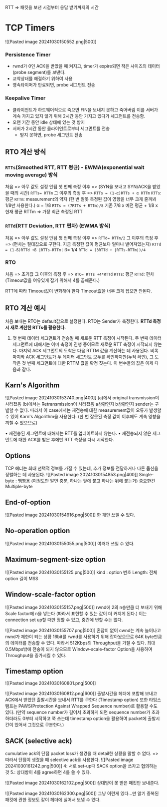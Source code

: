 RTT => 패킷을 보낸 시점부터 응답 받기까지의 시간
# TCP Timers
![[Pasted image 20241030150552.png|500]]
### Persistence Timer
- rwnd가 0인 ACK을 받았을 때 켜지고, timer가 expire되면 작은 사이즈의 데이터(probe segment)를 보낸다.
- 교착상태를 해결하기 위하여 사용
- 영속타이머가 만료되면, probe 세그먼트 전송
### Keepalive Timer
- 클라이언트가 하드웨어적으로 죽으면 FIN을 보내지 못하고 죽어버림 이를 서버가 계속 가지고 있지 않기 위해 2시간 동안 가지고 있다가 세그먼트를 전송함.
- 오랜 기간 동안 idle 상태에 있는 것 방지
- 서버가 2시간 동안 클라이언트로부터 세그먼트를 전송
	- 받지 못하면, probe 세그먼트 전송
## RTO 계산 방식
### `RTTs`(Smoothed RTT, RTT 평균) - EWMA(exponential wait moving average) 방식
처음 => 아무 값도 설정 안됨
첫 번째 측정 이후 => (SYN을 보내고 SYN/ACK을 받았을 때의 시간)
	`RTTs= RTTm`
그 이후의 측정 후 =>
	`RTTs = (1-α)RTTs + α RTTm`
	`RTTs`: 평균
	`RTTm`: measurement의 약자 (한 번 잘못 측정된 값이 영향을 너무 크게 줄까봐 1/8만 사용한다.)
α = 1/8
	`RTTs = (7RTTs + RTTm)/8`
기존 7/8 x 예전 평균 + 1/8 x 현재 평균 
RTTm => 가장 최근 측정된 RTT
### `RTTd`(RTT Deviation, RTT 편차) (EWMA 방식)
처음 => 아무 값도 설정 안됨
첫 번째 측정 이후 => 
	`RTTd= RTTm/2`
그 이후의 측정 후 => (편차는 절대값으로 구한다. 지금 측정한 값이 평균보다 얼마나 벌어져있는지)
	`RTTd = (1-ß)RTTd +ß |RTTs-RTTm|`
ß= 1/4
	`RTTd = (3RTTd + |RTTs-RTTm|)/4`
### RTO
처음 => 초기값
그 이후의 측정 후 =>
	`RTO= RTTs +4*RTTd`
	`RTTs`: 평균
	`RTTd`: 편차 (Timeout값을 여유있게 잡기 위해서 4를 곱해준다.)

RTT에 따라 Timeout값이 변화해야 한다
Timeout값을 너무 크게 잡으면 안된다.

## RTO 계산 예시
처음 보내는 RTO는 default값으로 설정한다.
RTO는 Sender가 측정한다.
**RTTd 측정시 새로 계산한 RTTs를 활용한다.**
1. 첫 번째 데이터 세그먼트가 전송될 때 새로운 RTT 측정이 시작된다. 두 번째 데이터 세그먼트에 대해서는 이미 측정이 진행 중이므로 새로운 RTT 측정이 시작되지 않는다. 마지막 ACK 세그먼트의 도착은 다음 RTTM 값을 계산하는 데 사용된다. 비록 마지막 ACK 세그먼트가 두 데이터 세그먼트 모두를 확인하지만(누적 확인), 그 도착은 첫 번째 세그먼트에 대한 RTTM 값을 확정 짓는다. 이 변수들의 값은 이제 다음과 같다.
## Karn's Algorithm
![[Pasted image 20241030153740.png|400]]
(a)에서 original transmission이 사라졌음
(b)에서는 Retransmission이 사라졌음
a상황인지 b상황인지 sender는 구별할 수 없다.
따라서 이 case에서는 재전송에 대한 measurement값이 오류가 발생할 수 있어 Karn's Algorithm을 사용한다. (한 번 잘못된 측정 값이 이후에도 계속 영향을 끼칠 수 있으므로)

• 재전송된 세그먼트에 대해서는 RTT를 업데이트하지 않는다.
• 재전송되지 않은 세그먼트에 대한 ACK를 받은 후에만 RTT 측정을 다시 시작한다.

## Options
TCP 헤더는 최대 선택적 정보를 가질 수 있는데, 추가 정보를 전달하거나 다른 옵션을 정렬하는 데 사용된다.
![[Pasted image 20241030154853.png|400]]
Single-byte : 땜빵용 (이정도만 알면 충분, 하나는 앞에 붙고 하나는 뒤에 붙는거)
중요한건 Multiple-byte
## End-of-option
![[Pasted image 20241030154916.png|500]]
한 개만 쓰일 수 있다.
## No-operation option
![[Pasted image 20241030155055.png|500]]
여러개 쓰일 수 있다.
## Maximum-segment-size option
![[Pasted image 20241030155125.png|500]]
kind : option 번호
Length: 전체 option 길이
MSS
## Window-scale-factor option
![[Pasted image 20241030155157.png|500]]
rwnd에 2의 n승만큼 더 보내기 위해 Scale factor에 n을 넣는다 (따라서 표현할 수 있는 값이 더 커지게 된다.)
이는 connection set up할 때만 정할 수 있고, 중간에 변할 수는 없다.

![[Pasted image 20241030155707.png|500]]
혼잡이 없어 cwnd는 계속 늘어나고 rwnd가 제한이 되는 상황
16bit를 rwnd를 사용하기 위해 잡아놨으므로 64K byte만큼의 데이터를 전송할 수 있다.
따라서 512Kbps의 Throughput을 가질 수 있다.
최대 0.5Mbps밖에 전송이 되지 않으므로 Window-scale-factor Option을 사용하여 Throughput을 증가시킬 수 있다.
## Timestamp option
![[Pasted image 20241030160801.png|500]]


![[Pasted image 20241030160812.png|600]]
출발시간을 헤더에 포함해 보내고 ACK에서 받았던 출발시간을 보내서 RTT를 구한다 (Timestamp option)
또한 타임스탬프는 PAWS(Protection Against Wrapped Sequence number)로 활용할 수도 있다. 
(만약 sequence number가 길어서 초과하게 되면 sequence number가 초과하더라도 0부터 시작하고 쭉 쓰는데 timestamp option을 활용하여 packet에 출발시간이 있어서 그것으로 구분한다.)

## SACK (selective ack)
cumulative ack의 단점
packet loss가 생겼을 때 detail한 상황을 말할 수 없다.
=> 따라서 단점이 생겼을 때 selective ack을 사용한다.
![[Pasted image 20241030161242.png|500]]
4: 서로 set-up때 SACK option을 쓰자고 협의하는 것
5.: 상대방이 4를 agree하면 4를 쓸 수 있다.

![[Pasted image 20241030162102.png|500]]
상대방이 못 받은 패킷만 보내준다.

![[Pasted image 20241030162300.png|500]]
그냥 이런게 있다...만 알기
중복된 패킷에 관한 정보도 같이 헤더에 실어서 보낼 수 있다.
